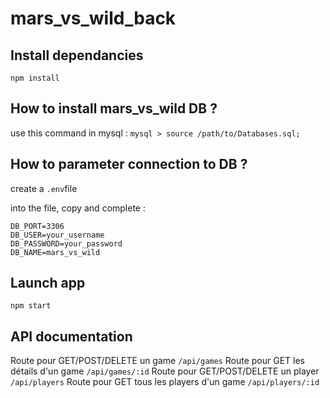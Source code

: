 # mars_vs_wild_back

## Install dependancies
```npm install```

## How to install mars_vs_wild DB ?
use this command in mysql : 
```mysql > source /path/to/Databases.sql;```

## How to parameter connection to DB ?
create a ```.env```file

into the file, copy and complete :

```DB_HOST=localhost
DB_PORT=3306
DB_USER=your_username
DB_PASSWORD=your_password
DB_NAME=mars_vs_wild
```
## Launch app

```npm start```

## API documentation

Route pour GET/POST/DELETE un game ```/api/games```
Route pour GET les détails d'un game ```/api/games/:id```
Route pour GET/POST/DELETE un player ```/api/players```
Route pour GET tous les players d'un game ```/api/players/:id```




